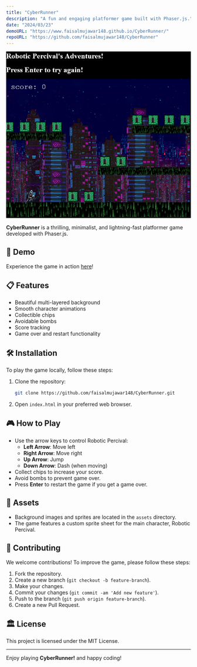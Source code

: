 ```yaml
---
title: "CyberRunner"
description: "A fun and engaging platformer game built with Phaser.js."
date: "2024/03/23"
demoURL: "https://www.faisalmujawar148.github.io/CyberRunner/"
repoURL: "https://github.com/faisalmujawar148/CyberRunner"
---
```


![CyberRunner](./game-screenshot.png)

**CyberRunner** is a thrilling, minimalist, and lightning-fast platformer game developed with Phaser.js.

## 🚀 Demo

Experience the game in action [here](https://www.faisalmujawar148.github.io/CyberRunner/)!

## 📋 Features

- Beautiful multi-layered background
- Smooth character animations
- Collectible chips
- Avoidable bombs
- Score tracking
- Game over and restart functionality

## 🛠️ Installation

To play the game locally, follow these steps:

1. Clone the repository:
    ```sh
    git clone https://github.com/faisalmujawar148/CyberRunner.git
    ```
2. Open `index.html` in your preferred web browser.

## 🎮 How to Play

- Use the arrow keys to control Robotic Percival:
  - **Left Arrow**: Move left
  - **Right Arrow**: Move right
  - **Up Arrow**: Jump
  - **Down Arrow**: Dash (when moving)
- Collect chips to increase your score.
- Avoid bombs to prevent game over.
- Press **Enter** to restart the game if you get a game over.

## 📂 Assets

- Background images and sprites are located in the `assets` directory.
- The game features a custom sprite sheet for the main character, Robotic Percival.

## 🤝 Contributing

We welcome contributions! To improve the game, please follow these steps:

1. Fork the repository.
2. Create a new branch (`git checkout -b feature-branch`).
3. Make your changes.
4. Commit your changes (`git commit -am 'Add new feature'`).
5. Push to the branch (`git push origin feature-branch`).
6. Create a new Pull Request.

## 🏛️ License

This project is licensed under the MIT License.

---

Enjoy playing **CyberRunner!** and happy coding!
